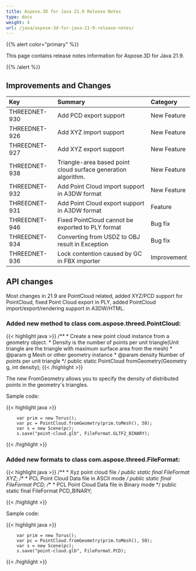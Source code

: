 ```yaml
---
title: Aspose.3D for Java 21.9 Release Notes
type: docs
weight: 4
url: /java/aspose-3d-for-java-21-9-release-notes/
---
```


{{% alert color="primary" %}}

This page contains release notes information for Aspose.3D for Java 21.9.

{{% /alert %}}
## **Improvements and Changes**

|**Key**|**Summary**|**Category**|
| :- | :- | :- |
| THREEDNET-930 | Add PCD export support | New Feature |
| THREEDNET-926 | Add XYZ import support | New Feature |
| THREEDNET-927 | Add XYZ export support | New Feature |
| THREEDNET-938 | Triangle-area based point cloud surface generation algorithm. | New Feature |
| THREEDNET-932 | Add Point Cloud import support in A3DW format | New Feature |
| THREEDNET-931 | Add Point Cloud export support in A3DW format | Feature |
| THREEDNET-946 | Fixed PointCloud cannot be exported to PLY format | Bug fix |
| THREEDNET-934 | Converting from USDZ to OBJ result in Exception | Bug fix |
| THREEDNET-936 | Lock contention caused by GC in FBX importer | Improvement |


## API changes ##


Most changes in 21.9 are PointCloud related, added XYZ/PCD support for PointCloud, fixed Point Cloud export in PLY, added PointCloud import/export/rendering support in A3DW/HTML.


### Added new method to class com.aspose.threed.PointCloud:

{{< highlight java >}}
    /**
     * Create a new point cloud instance from a geometry object.
     * Density is the number of points per unit triangle(Unit triangle are the triangle with maximum surface area from the mesh)
     * @param g Mesh or other geometry instance
     * @param density Number of points per unit triangle
     */
    public static PointCloud fromGeometry(Geometry g, int density);
{{< /highlight >}}


The new FromGeometry allows you to specify the density of distributed points in the geometry's triangles.

Sample code:

{{< highlight java >}}

        var prim = new Torus();
        var pc = PointCloud.fromGeometry(prim.toMesh(), 50);
        var s = new Scene(pc);
        s.save("point-cloud.glb", FileFormat.GLTF2_BINARY);

{{< /highlight >}}


### Added new formats to class com.aspose.threed.FileFormat:

{{< highlight java >}}
    /**
     * Xyz point cloud file
     */
    public static final FileFormat XYZ;
    /**
     * PCL Point Cloud Data file in ASCII mode
     */
    public static final FileFormat PCD;
    /**
     * PCL Point Cloud Data file in Binary mode
     */
    public static final FileFormat PCD_BINARY;

{{< /highlight >}}


Sample code:

{{< highlight java >}}

        var prim = new Torus();
        var pc = PointCloud.fromGeometry(prim.toMesh(), 50);
        var s = new Scene(pc);
        s.save("point-cloud.glb", FileFormat.PCD);

{{< /highlight >}}